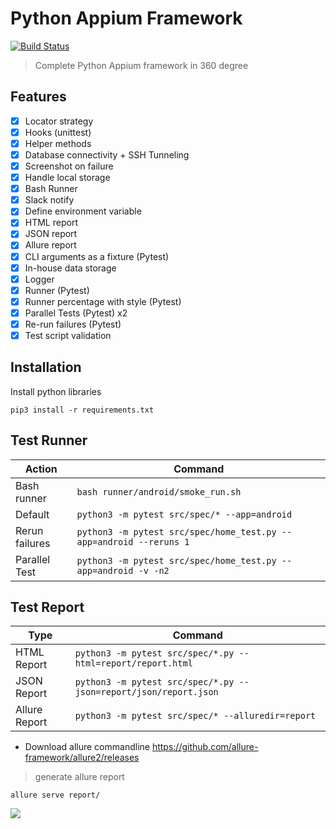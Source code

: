 # Python Appium Framework
[![Build Status](https://travis-ci.org/prashanth-sams/python-appium-framework.svg?branch=master)](https://travis-ci.org/prashanth-sams/python-appium-framework)
> Complete Python Appium framework in 360 degree 

## Features
- [x] Locator strategy
- [x] Hooks (unittest)
- [x] Helper methods
- [x] Database connectivity + SSH Tunneling
- [x] Screenshot on failure
- [x] Handle local storage
- [x] Bash Runner
- [x] Slack notify
- [x] Define environment variable
- [x] HTML report
- [x] JSON report
- [x] Allure report
- [x] CLI arguments as a fixture (Pytest)
- [x] In-house data storage
- [x] Logger
- [x] Runner (Pytest)
- [x] Runner percentage with style (Pytest)
- [x] Parallel Tests (Pytest) x2
- [x] Re-run failures (Pytest)
- [x] Test script validation

## Installation
Install python libraries

    pip3 install -r requirements.txt

## Test Runner

| Action         | Command            |
| -------------- | ---------          |
| Bash runner    | `bash runner/android/smoke_run.sh` |
| Default        | `python3 -m pytest src/spec/* --app=android` |
| Rerun failures | `python3 -m pytest src/spec/home_test.py --app=android --reruns 1` |
| Parallel Test  | `python3 -m pytest src/spec/home_test.py --app=android -v -n2` |

## Test Report
| Type           | Command            |
| -------------- | ---------          |
| HTML Report    | `python3 -m pytest src/spec/*.py --html=report/report.html` |
| JSON Report    | `python3 -m pytest src/spec/*.py --json=report/json/report.json` |
| Allure Report    | `python3 -m pytest src/spec/* --alluredir=report` |

- Download allure commandline 
https://github.com/allure-framework/allure2/releases

>  generate allure report
```
allure serve report/
```

![](https://i.imgur.com/11CNiXW.png)